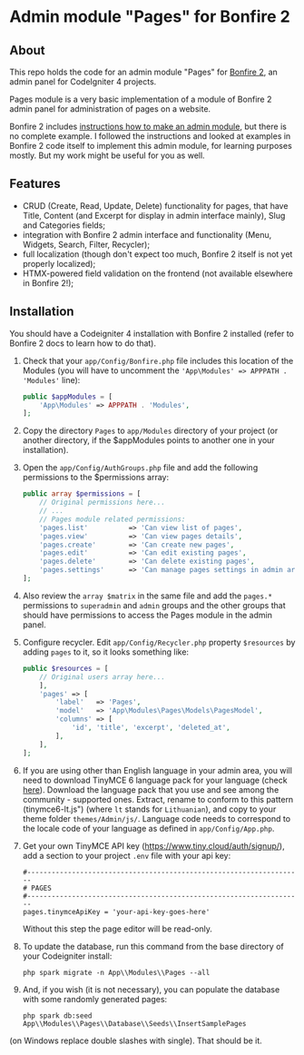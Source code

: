 # Admin module "Pages" for Bonfire 2

## About

This repo holds the code for an admin module "Pages" for [Bonfire 2](https://github.com/lonnieezell/Bonfire2), an admin panel for CodeIgniter 4 projects.

Pages module is a very basic implementation of a module of Bonfire 2 admin panel for administration of pages on a website.

Bonfire 2 includes [instructions how to make an admin module](https://github.com/lonnieezell/Bonfire2/blob/develop/docs/building_admin_modules/index.md), but there is no complete example. I followed the instructions and looked at examples in Bonfire 2 code itself to implement this admin module, for learning purposes mostly. But my work might be useful for you as well.

## Features

- CRUD (Create, Read, Update, Delete) functionality for pages, that have Title, Content (and Excerpt for display in admin interface mainly), Slug and Categories fields;
- integration with Bonfire 2 admin interface and functionality (Menu, Widgets, Search, Filter, Recycler);
- full localization (though don't expect too much, Bonfire 2 itself is not yet properly localized);
- HTMX-powered field validation on the frontend (not available elsewhere in Bonfire 2!);

## Installation

You should have a Codeigniter 4 installation with  Bonfire 2 installed (refer to Bonfire 2 docs to learn how to do that).

1. Check that your `app/Config/Bonfire.php` file includes this location of the Modules (you will have to uncomment the
`'App\Modules' => APPPATH . 'Modules'` line):

    ```php
    public $appModules = [
        'App\Modules' => APPPATH . 'Modules',
    ];
    ```

2. Copy the directory `Pages` to `app/Modules` directory of your project (or another directory, if the $appModules points to another one in your installation).

3. Open the `app/Config/AuthGroups.php` file and add the following permissions to the $permissions array:

    ```php
    public array $permissions = [
        // Original permissions here...
        // ...
        // Pages module related permissions:
        'pages.list'          => 'Can view list of pages',
        'pages.view'          => 'Can view pages details',
        'pages.create'        => 'Can create new pages',
        'pages.edit'          => 'Can edit existing pages',
        'pages.delete'        => 'Can delete existing pages',
        'pages.settings'      => 'Can manage pages settings in admin area',
    ];
    ```

4. Also review the `array $matrix` in the same file and add the `pages.*` permissions to `superadmin` and `admin` groups and the other groups that should have permissions to access the Pages module in the admin panel.

5. Configure recycler. Edit `app/Config/Recycler.php` property `$resources` by adding `pages` to it, so it looks something like:

    ```php
    public $resources = [
        // Original users array here...
        ],
        'pages' => [
            'label'   => 'Pages',
            'model'   => 'App\Modules\Pages\Models\PagesModel',
            'columns' => [
                'id', 'title', 'excerpt', 'deleted_at',
            ],
        ],
    ];
    ```

6. If you are using other than English language in your admin area, you will need to download
    TinyMCE 6 language pack for your language (check [here](https://www.tiny.cloud/get-tiny/language-packages/)).
    Download the language pack that you use and see among the community - supported ones. Extract, rename to conform to this
    pattern (tinymce6-lt.js") (where `lt` stands for `Lithuanian`), and copy to your theme folder
    `themes/Admin/js/`. Language code needs to correspond to the locale code of your language as defined in `app/Config/App.php`.

7. Get your own TinyMCE API key (https://www.tiny.cloud/auth/signup/), add a section to your project `.env` file with your api key:

    ```env
    #--------------------------------------------------------------------
    # PAGES
    #--------------------------------------------------------------------
    pages.tinymceApiKey = 'your-api-key-goes-here'
    ```

    Without this step the page editor will be read-only.

8. To update the database, run this command from the base directory of your Codeigniter install:

    `php spark migrate -n App\\Modules\\Pages --all`

9. And, if you wish (it is not necessary), you can populate the database with some randomly generated pages:

    `php spark db:seed App\\Modules\\Pages\\Database\\Seeds\\InsertSamplePages`

(on Windows replace double slashes with single). That should be it.
